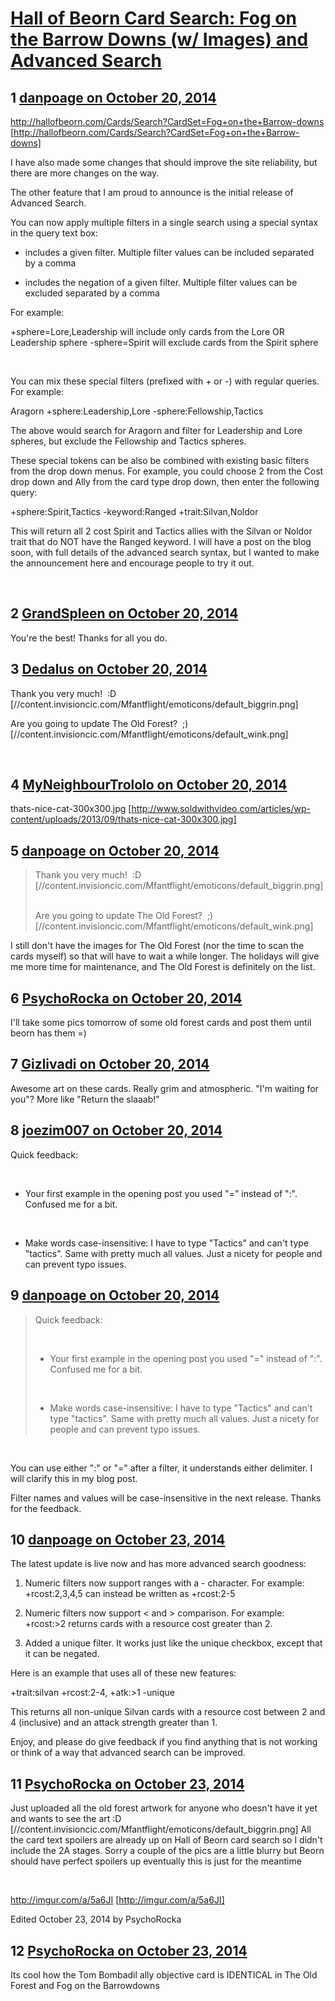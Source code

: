 # [Hall of Beorn Card Search: Fog on the Barrow Downs (w/ Images) and Advanced Search](https://community.fantasyflightgames.com/topic/125224-hall-of-beorn-card-search-fog-on-the-barrow-downs-w-images-and-advanced-search/)

## 1 [danpoage on October 20, 2014](https://community.fantasyflightgames.com/topic/125224-hall-of-beorn-card-search-fog-on-the-barrow-downs-w-images-and-advanced-search/?do=findComment&comment=1305050)

http://hallofbeorn.com/Cards/Search?CardSet=Fog+on+the+Barrow-downs [http://hallofbeorn.com/Cards/Search?CardSet=Fog+on+the+Barrow-downs]

I have also made some changes that should improve the site reliability, but there are more changes on the way.

The other feature that I am proud to announce is the initial release of Advanced Search.

You can now apply multiple filters in a single search using a special syntax in the query text box:

+ includes a given filter. Multiple filter values can be included separated by a comma
- includes the negation of a given filter. Multiple filter values can be excluded separated by a comma

For example:

+sphere=Lore,Leadership will include only cards from the Lore OR Leadership sphere
-sphere=Spirit will exclude cards from the Spirit sphere

 

You can mix these special filters (prefixed with + or -) with regular queries. For example:

Aragorn +sphere:Leadership,Lore -sphere:Fellowship,Tactics

The above would search for Aragorn and filter for Leadership and Lore spheres, but exclude the Fellowship and Tactics spheres.

These special tokens can be also be combined with existing basic filters from the drop down menus. For example, you could choose 2 from the Cost drop down and Ally from the card type drop down, then enter the following query:

+sphere:Spirit,Tactics -keyword:Ranged +trait:Silvan,Noldor

This will return all 2 cost Spirit and Tactics allies with the Silvan or Noldor trait that do NOT have the Ranged keyword. I will have a post on the blog soon, with full details of the advanced search syntax, but I wanted to make the announcement here and encourage people to try it out.

 

## 2 [GrandSpleen on October 20, 2014](https://community.fantasyflightgames.com/topic/125224-hall-of-beorn-card-search-fog-on-the-barrow-downs-w-images-and-advanced-search/?do=findComment&comment=1305071)

You're the best! Thanks for all you do.

## 3 [Dedalus on October 20, 2014](https://community.fantasyflightgames.com/topic/125224-hall-of-beorn-card-search-fog-on-the-barrow-downs-w-images-and-advanced-search/?do=findComment&comment=1305106)

Thank you very much!  :D [//content.invisioncic.com/Mfantflight/emoticons/default_biggrin.png] 

Are you going to update The Old Forest?  ;) [//content.invisioncic.com/Mfantflight/emoticons/default_wink.png] 

 

## 4 [MyNeighbourTrololo on October 20, 2014](https://community.fantasyflightgames.com/topic/125224-hall-of-beorn-card-search-fog-on-the-barrow-downs-w-images-and-advanced-search/?do=findComment&comment=1305135)

thats-nice-cat-300x300.jpg [http://www.soldwithvideo.com/articles/wp-content/uploads/2013/09/thats-nice-cat-300x300.jpg]
 

## 5 [danpoage on October 20, 2014](https://community.fantasyflightgames.com/topic/125224-hall-of-beorn-card-search-fog-on-the-barrow-downs-w-images-and-advanced-search/?do=findComment&comment=1305301)

> Thank you very much!  :D [//content.invisioncic.com/Mfantflight/emoticons/default_biggrin.png] 
> 
> Are you going to update The Old Forest?  ;) [//content.invisioncic.com/Mfantflight/emoticons/default_wink.png]

I still don't have the images for The Old Forest (nor the time to scan the cards myself) so that will have to wait a while longer. The holidays will give me more time for maintenance, and The Old Forest is definitely on the list.

## 6 [PsychoRocka on October 20, 2014](https://community.fantasyflightgames.com/topic/125224-hall-of-beorn-card-search-fog-on-the-barrow-downs-w-images-and-advanced-search/?do=findComment&comment=1305375)

I'll take some pics tomorrow of some old forest cards and post them until beorn has them =)

## 7 [Gizlivadi on October 20, 2014](https://community.fantasyflightgames.com/topic/125224-hall-of-beorn-card-search-fog-on-the-barrow-downs-w-images-and-advanced-search/?do=findComment&comment=1305421)

Awesome art on these cards. Really grim and atmospheric. "I'm waiting for you"? More like "Return the slaaab!"

## 8 [joezim007 on October 20, 2014](https://community.fantasyflightgames.com/topic/125224-hall-of-beorn-card-search-fog-on-the-barrow-downs-w-images-and-advanced-search/?do=findComment&comment=1305474)

Quick feedback:

 

- Your first example in the opening post you used "=" instead of ":". Confused me for a bit.

 

- Make words case-insensitive: I have to type "Tactics" and can't type "tactics". Same with pretty much all values. Just a nicety for people and can prevent typo issues.

## 9 [danpoage on October 20, 2014](https://community.fantasyflightgames.com/topic/125224-hall-of-beorn-card-search-fog-on-the-barrow-downs-w-images-and-advanced-search/?do=findComment&comment=1305532)

> Quick feedback:
> 
>  
> 
> - Your first example in the opening post you used "=" instead of ":". Confused me for a bit.
> 
>  
> 
> - Make words case-insensitive: I have to type "Tactics" and can't type "tactics". Same with pretty much all values. Just a nicety for people and can prevent typo issues.

 

You can use either ":" or "=" after a filter, it understands either delimiter. I will clarify this in my blog post.

Filter names and values will be case-insensitive in the next release. Thanks for the feedback.

## 10 [danpoage on October 23, 2014](https://community.fantasyflightgames.com/topic/125224-hall-of-beorn-card-search-fog-on-the-barrow-downs-w-images-and-advanced-search/?do=findComment&comment=1308710)

The latest update is live now and has more advanced search goodness:

1. Numeric filters now support ranges with a - character. For example: +rcost:2,3,4,5 can instead be written as +rcost:2-5

2. Numeric filters now support < and > comparison. For example: +rcost:>2 returns cards with a resource cost greater than 2.

3. Added a unique filter. It works just like the unique checkbox, except that it can be negated.

Here is an example that uses all of these new features:

+trait:silvan +rcost:2-4, +atk:>1 -unique

This returns all non-unique Silvan cards with a resource cost between 2 and 4 (inclusive) and an attack strength greater than 1.

Enjoy, and please do give feedback if you find anything that is not working or think of a way that advanced search can be improved.

## 11 [PsychoRocka on October 23, 2014](https://community.fantasyflightgames.com/topic/125224-hall-of-beorn-card-search-fog-on-the-barrow-downs-w-images-and-advanced-search/?do=findComment&comment=1308951)

Just uploaded all the old forest artwork for anyone who doesn't have it yet and wants to see the art :D [//content.invisioncic.com/Mfantflight/emoticons/default_biggrin.png] All the card text spoilers are already up on Hall of Beorn card search so I didn't include the 2A stages. Sorry a couple of the pics are a little blurry but Beorn should have perfect spoilers up eventually this is just for the meantime

 

http://imgur.com/a/5a6JI [http://imgur.com/a/5a6JI]

Edited October 23, 2014 by PsychoRocka

## 12 [PsychoRocka on October 23, 2014](https://community.fantasyflightgames.com/topic/125224-hall-of-beorn-card-search-fog-on-the-barrow-downs-w-images-and-advanced-search/?do=findComment&comment=1308954)

Its cool how the Tom Bombadil ally objective card is IDENTICAL in The Old Forest and Fog on the Barrowdowns

